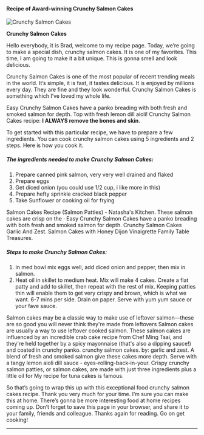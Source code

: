             

#### Recipe of Award-winning Crunchy Salmon Cakes

![Crunchy Salmon Cakes](https://img-global.cpcdn.com/recipes/da6a77c5f5d013be/751x532cq70/crunchy-salmon-cakes-recipe-main-photo.jpg)

**Crunchy Salmon Cakes**

Hello everybody, it is Brad, welcome to my recipe page. Today, we’re going to make a special dish, crunchy salmon cakes. It is one of my favorites. This time, I am going to make it a bit unique. This is gonna smell and look delicious.

Crunchy Salmon Cakes is one of the most popular of recent trending meals in the world. It’s simple, it is fast, it tastes delicious. It is enjoyed by millions every day. They are fine and they look wonderful. Crunchy Salmon Cakes is something which I’ve loved my whole life.

Easy Crunchy Salmon Cakes have a panko breading with both fresh and smoked salmon for depth. Top with fresh lemon dill aioli! Crunchy Salmon Cakes recipe: **I ALWAYS remove the bones and skin**.

To get started with this particular recipe, we have to prepare a few ingredients. You can cook crunchy salmon cakes using 5 ingredients and 2 steps. Here is how you cook it.

##### The ingredients needed to make Crunchy Salmon Cakes:

1.  Prepare canned pink salmon, very very well drained and flaked
2.  Prepare eggs
3.  Get diced onion (you could use 1/2 cup, i like more in this)
4.  Prepare hefty sprinkle cracked black pepper
5.  Take Sunflower or cooking oil for frying

Salmon Cakes Recipe (Salmon Patties) - Natasha's Kitchen. These salmon cakes are crisp on the · Easy Crunchy Salmon Cakes have a panko breading with both fresh and smoked salmon for depth. Crunchy Salmon Cakes Garlic And Zest. Salmon Cakes with Honey Dijon Vinaigrette Family Table Treasures.

##### Steps to make Crunchy Salmon Cakes:

1.  In med bowl mix eggs well, add diced onion and pepper, then mix in salmon.
2.  Heat oil in skillet to medium heat. Mix will make 4 cakes. Create a flat patty and add to skillet, then repeat with the rest of mix. Keeping patties thin will enable them to get very crispy and brown, which is what we want. 6-7 mins per side. Drain on paper. Serve with yum yum sauce or your fave sauce.

Salmon cakes may be a classic way to make use of leftover salmon—these are so good you will never think they're made from leftovers Salmon cakes are usually a way to use leftover cooked salmon. These salmon cakes are influenced by an incredible crab cake recipe from Chef Ming Tsai, and they're held together by a spicy mayonnaise (that's also a dipping sauce!) and coated in crunchy panko. crunchy salmon cakes. by: garlic and zest. A blend of fresh and smoked salmon give these cakes more depth. Serve with a tangy lemon aioli dill sauce - eyes-rolling-back-in-your. Crispy crunchy salmon patties, or salmon cakes, are made with just three ingredients plus a little oil for My recipe for tuna cakes is famous.

So that’s going to wrap this up with this exceptional food crunchy salmon cakes recipe. Thank you very much for your time. I’m sure you can make this at home. There’s gonna be more interesting food at home recipes coming up. Don’t forget to save this page in your browser, and share it to your family, friends and colleague. Thanks again for reading. Go on get cooking!

* * *